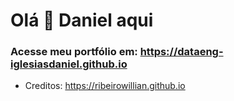 # Olá 👋 Daniel aqui

### Acesse meu portfólio em: https://dataeng-iglesiasdaniel.github.io
 

- Creditos: https://ribeirowillian.github.io
